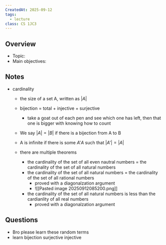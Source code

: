 ```yaml
---
CreatedAt: 2025-09-12
tags:
  - lecture
class: CS 1JC3
---
```

## Overview
- Topic:
- Main objectives:

## Notes
- cardinality
	- the size of a set A, written as $|A|$
	- bijection = total + injective + surjective
		- take a goat out of each pen and see which one has left, then that one is bigger with knowing how to count
	- We say $|A| = |B|$ if there is a bijection from A to B
	- A is infinite if there is some $A' A$ such that $|A'| = |A|$

	- there are multiple theorems
		- the cardinality of the set of all even nautral numbers = the cardinality of the set of all natural numbers
		- the cardinality of the set of all natural numbers = the cardinality of the set of all rational numbers
			- proved with a diagonalzation argument
			- ![[Pasted image 20250912085200.png]]
		- the cardinality of the set of all natural numbers is less than the cardianlity of all real numbers
			- proved with a diagonalzation argument

## Questions
- Bro please learn these random terms
- learn bijection surjective injective